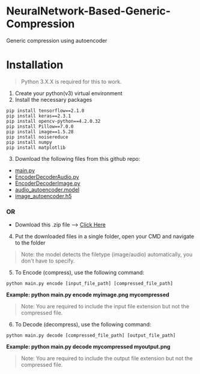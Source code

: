 # NeuralNetwork-Based-Generic-Compression
Generic compression using autoencoder

# Installation
> Python 3.X.X is required for this to work.
1. Create your python(v3) virtual environment
2. Install the necessary packages
```
pip install tensorflow==2.1.0
pip install keras==2.3.1
pip install opencv-python==4.2.0.32
pip install Pillow==7.0.0
pip install image==1.5.28
pip install noisereduce
pip install numpy
pip install matplotlib
```
3. Download the following files from this github repo:
- [main.py](https://github.com/AbdelrahmanElsherif/NeuralNetwork-Based-Generic-Compression/blob/master/main.py)
- [EncoderDecoderAudio.py](https://github.com/AbdelrahmanElsherif/NeuralNetwork-Based-Generic-Compression/blob/master/EncoderDecoderAudio.py)
- [EncoderDecoderImage.py](https://github.com/AbdelrahmanElsherif/NeuralNetwork-Based-Generic-Compression/blob/master/EncoderDecoderImage.py)
- [audio_autoencoder.model](https://github.com/AbdelrahmanElsherif/NeuralNetwork-Based-Generic-Compression/blob/master/audio_autoencoder.model)
- [image_autoencoder.h5](https://github.com/AbdelrahmanElsherif/NeuralNetwork-Based-Generic-Compression/blob/master/image_autoencoder.h5)

### OR

- Download this .zip file --> [Click Here](https://gofile.io/?c=hpgsf9
)

4. Put the downloaded files in a single folder, open your CMD and navigate to the folder

> Note: the model detects the filetype (image/audio) automatically, you don't have to specify.


5. To Encode (compress), use the following command:
```
python main.py encode [input_file_path] [compressed_file_path]
```
**Example: python main.py encode myimage.png mycompressed**
> Note: You are required to include the input file extension but not the compressed file.


6. To Decode (decompress), use the following command:
```
python main.py decode [compressed_file_path] [output_file_path]
```
**Example: python main.py decode mycompressed myoutput.png**
> Note: You are required to include the output file extension but not the compressed file.
